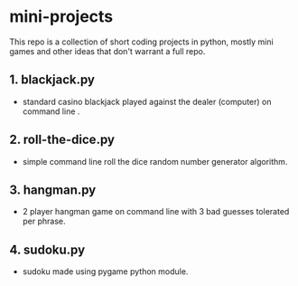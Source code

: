 # mini-projects

This repo is a collection of short coding projects in python, mostly mini games and other ideas that don't warrant a full repo.

## 1. blackjack.py

- standard casino blackjack played against the dealer (computer) on command line .

## 2. roll-the-dice.py

- simple command line roll the dice random number generator algorithm.

## 3. hangman.py

- 2 player hangman game on command line with 3 bad guesses tolerated per phrase.

## 4. sudoku.py

- sudoku made using pygame python module.
